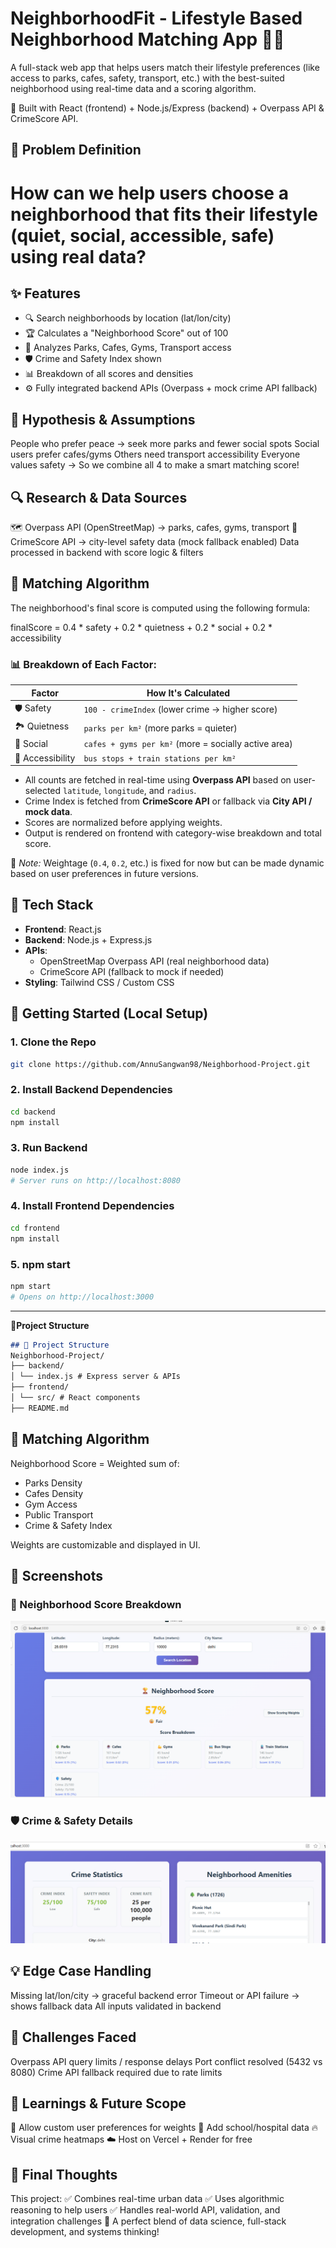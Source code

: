 # NeighborhoodFit - Lifestyle Based Neighborhood Matching App 🏡✨
A full-stack web app that helps users match their lifestyle preferences (like access to parks, cafes, safety, transport, etc.) with the best-suited neighborhood using real-time data and a scoring algorithm.

🚀 Built with React (frontend) + Node.js/Express (backend) + Overpass API & CrimeScore API.

## 🧠 Problem Definition
# How can we help users choose a neighborhood that fits their lifestyle (quiet, social, accessible, safe) using real data?

## ✨ Features
- 🔍 Search neighborhoods by location (lat/lon/city)
- 🏆 Calculates a "Neighborhood Score" out of 100
- 🌳 Analyzes Parks, Cafes, Gyms, Transport access
- 🛡️ Crime and Safety Index shown
- 📊 Breakdown of all scores and densities
- ⚙️ Fully integrated backend APIs (Overpass + mock crime API fallback)

## 🧪 Hypothesis & Assumptions
People who prefer peace → seek more parks and fewer social spots
Social users prefer cafes/gyms
Others need transport accessibility
Everyone values safety
→ So we combine all 4 to make a smart matching score!

## 🔍 Research & Data Sources
🗺️ Overpass API (OpenStreetMap) → parks, cafes, gyms, transport
🔐 CrimeScore API → city-level safety data (mock fallback enabled)
Data processed in backend with score logic & filters

## 🧠 Matching Algorithm

The neighborhood's final score is computed using the following formula:

finalScore =
0.4 * safety +
0.2 * quietness +
0.2 * social +
0.2 * accessibility

### 📊 Breakdown of Each Factor:

| Factor         | How It's Calculated                                   |
|----------------|--------------------------------------------------------|
| 🛡️ Safety       | `100 - crimeIndex` (lower crime → higher score)       |
| 🏞️ Quietness    | `parks per km²` (more parks = quieter)                |
| 🤝 Social       | `cafes + gyms per km²` (more = socially active area)  |
| 🚉 Accessibility| `bus stops + train stations per km²`                  |

- All counts are fetched in real-time using **Overpass API** based on user-selected `latitude`, `longitude`, and `radius`.
- Crime Index is fetched from **CrimeScore API** or fallback via **City API / mock data**.
- Scores are normalized before applying weights.
- Output is rendered on frontend with category-wise breakdown and total score.

📌 *Note:* Weightage (`0.4`, `0.2`, etc.) is fixed for now but can be made dynamic based on user preferences in future versions.



## 🔧 Tech Stack
- **Frontend**: React.js
- **Backend**: Node.js + Express.js
- **APIs**:
  - OpenStreetMap Overpass API (real neighborhood data)
  - CrimeScore API (fallback to mock if needed)
- **Styling**: Tailwind CSS / Custom CSS


## 🚀 Getting Started (Local Setup)

### 1. Clone the Repo
```bash
git clone https://github.com/AnnuSangwan98/Neighborhood-Project.git

```
### 2. Install Backend Dependencies
```bash
cd backend
npm install
```
### 3. Run Backend
```bash
node index.js
# Server runs on http://localhost:8080
```
### 4. Install Frontend Dependencies
```bash
cd frontend
npm install
```
### 5. npm start
```bash
npm start
# Opens on http://localhost:3000
```

---

📍**Project Structure**
```md
## 📁 Project Structure
Neighborhood-Project/
├── backend/
│ └── index.js # Express server & APIs
├── frontend/
│ └── src/ # React components
├── README.md

```
## 🧠 Matching Algorithm
Neighborhood Score = Weighted sum of:
- Parks Density
- Cafes Density
- Gym Access
- Public Transport
- Crime & Safety Index

Weights are customizable and displayed in UI.

## 📸 Screenshots

### 🧮 Neighborhood Score Breakdown
![Neighborhood Score](assets/screenshot-score.png)

### 🛡️ Crime & Safety Details
![Crime Data](assets/screenshot-crime.png)

## 💡 Edge Case Handling
Missing lat/lon/city → graceful backend error
Timeout or API failure → shows fallback data
All inputs validated in backend

##  🧗 Challenges Faced
Overpass API query limits / response delays
Port conflict resolved (5432 vs 8080)
Crime API fallback required due to rate limits

## 🔭 Learnings & Future Scope
🔢 Allow custom user preferences for weights
🏫 Add school/hospital data
🔥 Visual crime heatmaps
☁️ Host on Vercel + Render for free

## 📌 Final Thoughts
This project:
✅ Combines real-time urban data
✅ Uses algorithmic reasoning to help users
✅ Handles real-world API, validation, and integration challenges
🔖 A perfect blend of data science, full-stack development, and systems thinking!








